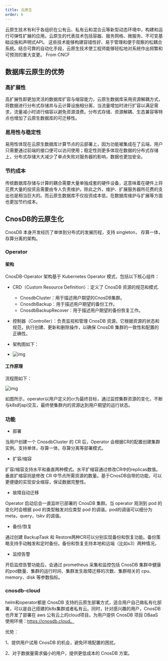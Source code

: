 ```yaml
---
title: 云原生
order: 6
---
```


云原生技术有利于各组织在公有云、私有云和混合云等新型动态环境中，构建和运行可弹性扩展的应用。云原生的代表技术包括容器、服务网格、微服务、不可变基础设施和声明式API。
这些技术能够构建容错性好、易于管理和便于观察的松耦合系统。结合可靠的自动化手段，云原生技术使工程师能够轻松地对系统作出频繁和可预测的重大变更。 From CNCF

## 数据库云原生的优势

### 高扩展性

高扩展性即更加灵活的数据库扩容与缩容能力，云原生数据库采用资源解耦方式，将数据进行分布式存储并与云计算设施相分离，当流量增加时进行扩容以满足需求，流量减小时进行缩容以避免资源浪费。分布式存储、资源解耦、生态兼容等特点也增加了云原生数据库的可迁移性。

### 易用性与稳定性

易用性体现在云原生数据库计算节点的云部署上，因为功能被集成在了云端，用户只需要通过前端的接口便可以访问使用；稳定性则更多体现在数据的分布式存储上，分布式存储大大减少了单点失败对服务器的影响，数据也更加安全。

### 节约成本

传统数据库存储与计算的耦合需要大量单独成套的硬件设备，这意味着在硬件上将花费大量的投资且需要由专人负责维护。除此之外，维护、扩展服务器所花费的支出也是相当巨大的。而云原生数据库不仅投资成本低，在数据库维护与扩展等方面也更加节约成本。



## CnosDB的云原生化

CnosDB 本身开发经历了单体到分布式的发展历程，支持 singleton， 存算一体，存算分离的架构。

### Operator

#### 架构

CnosDB-Operator 架构基于 Kubernetes Operator 模式，包括以下核心组件：

- CRD（Custom Resource Definition）：定义了 CnosDB 资源的规范和模式.
  - CnosdbCluster：用于描述用户期望的CnosDB集群。
  - CnosdbBackup：用于描述用户期望的备份工作。
  - CnosdbBackupRecover：用于描述用户期望的备份恢复工作。
- 控制器（Controller）：负责监视和管理 CnosDB 资源。它根据资源的状态和规范，执行创建、更新和删除操作，以确保 CnosDB 集群的一致性和配置的正确性。
- 架构图如下：

- ![img](/img/reference_concept_design_cloud_1.png)

#### 工作原理

流程图如下：

![img](/img/reference_concept_design_cloud_2.png)

如图所示，operator以用户定义的cr为最终目标，通过监控集群资源的变化，不断与k8s的api交互，最终使集群内的资源达到用户期望的运行状态。

### 功能

- 部署

当用户创建一个 CnosdbCluster 的 CR 后，Operator 会根据CR的配置创建集群实例。支持单体，存算一体，存算分离等部署模式。

- 扩容/缩容

扩容/缩容支持水平和垂直两种模式。水平扩缩容通过修改CR中的replicas数值。垂直扩缩容则是修改 CR 中节点所需资源的数量。基于CnosDB自带的功能，可以更便捷的实现安全缩容，保证数据完整性。

- 故障自动迁移

Operator 启动后会一直监听已部署的 CnosDB 集群。当 operator 观测到 pod 的变化时会根据 pod 的类型触发对应类型 pod 的调谐。pod的调谐可以细分为 meta，query，tskv 的调谐。

- 备份/恢复

通过创建 BackupTask 和 Restore两种CR可以分别实现备份和恢复功能。备份策略支持手动触发和定时备份。备份和恢复支持本地和远端（比如s3）两种情况。

- 监控告警

开启监控告警功能后，会通过 prometheus 采集和监控包括 CnosDB 集群中健康的pod数量、集群的运行时间、集群发生故障迁移的次数、集群相关的 cpu、memory、disk 等参数指标。

### cnosdb-cloud

helm和operator都是 CnosDB 支持的云原生部署方式，适合用户自己做私有化部署，可以是自己搭建的k8s集群或者私有云。同时，针对感兴趣的用户，CnosDB 也开发了部署在 aws 公有云上的cloud项目。为用户提供 CnosDB 项目 DBaaS 使用环境：https://cnosdb.cloud。

优势：

1、提供用户试用 CnosDB 的机会，避免环境配置的困扰。

2、对于数据量需求偏小的用户，提供更低成本的 CnosDB 方案。
